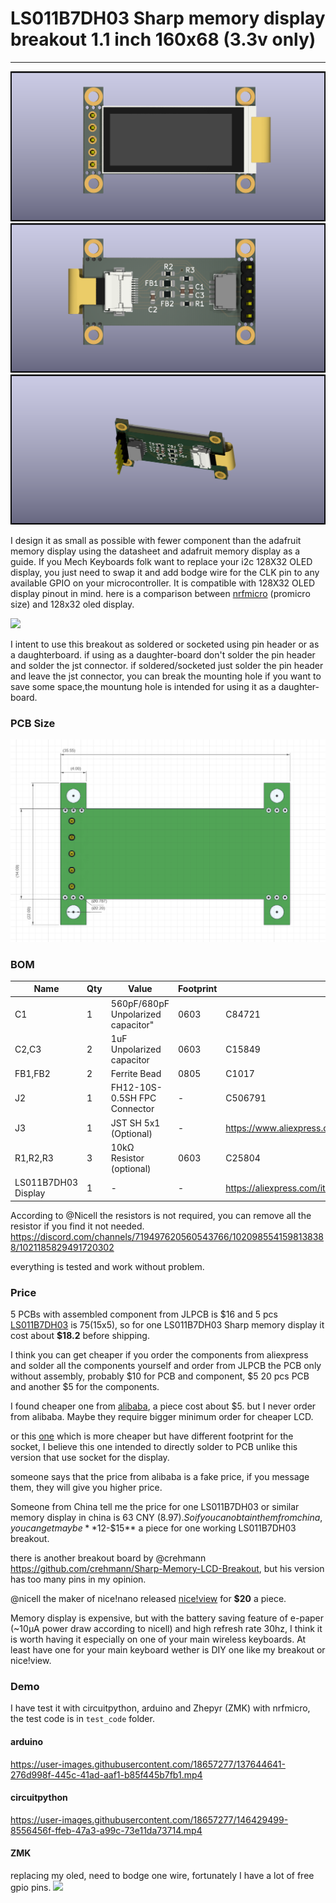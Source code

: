 # LS011B7DH03 Sharp memory display breakout 1.1 inch 160x68 (3.3v only)
---

![](img/sharp_memory_display-1.png)
![](img/sharp_memory_display-2.png)
![](img/sharp_memory_display-3.png)

I design it as small as possible with fewer component than the adafruit memory display using the datasheet and adafruit memory display as a guide. If you Mech Keyboards folk want to replace your i2c 128X32 OLED display, you just need to swap it and add bodge wire for the CLK pin to any available GPIO on your microcontroller. It is compatible with 128X32 OLED display pinout in mind.
here is a comparison between [nrfmicro](https://github.com/joric/nrfmicro) (promicro size) and 128x32 oled display.

![](https://cdn.discordapp.com/attachments/920911115414814751/921093724509962290/IMG_20210911_230619.jpg)

I intent to use this breakout as soldered or socketed using pin header or as a daughterboard. if using as a daughter-board don't solder the pin header and solder the jst connector. if soldered/socketed just solder the pin header and leave the jst connector, you can break the mounting hole if you want to save some space,the mountung hole is intended for using it as a daughter-board.

### PCB Size
![](img/size.png)
### BOM
| Name                | Qty | Value                              | Footprint | LCSC Part #                                           |
|---------------------|-----|------------------------------------|-----------|-------------------------------------------------------|
| C1                  | 1   | 560pF/680pF Unpolarized capacitor" | 0603      | C84721                                                |
| C2,C3               | 2   | 1uF Unpolarized capacitor          | 0603      | C15849                                                |
| FB1,FB2             | 2   | Ferrite Bead                       | 0805      | C1017                                                 |
| J2                  | 1   | FH12-10S-0.5SH FPC Connector       | -         | C506791                                               |
| J3                  | 1   | JST SH 5x1 (Optional)              | -         | https://www.aliexpress.com/item/1005003131441676.html |
| R1,R2,R3            | 3   | 10kΩ Resistor (optional)           | 0603      | C25804                                                |
| LS011B7DH03 Display | 1   |            -                       |  -        | https://aliexpress.com/item/1005001809102193.html     |

According to @Nicell the resistors is not required, you can remove all the resistor if you find it not needed. 
https://discord.com/channels/719497620560543766/1020985541598138388/1021185829491720302

everything is tested and work without problem.

### Price
5 PCBs with assembled component from JLPCB is $16 and 5 pcs [LS011B7DH03](https://www.aliexpress.com/item/1005001809102193.html) is $75 ($15x5), so for one LS011B7DH03 Sharp memory display it cost about **$18.2** before shipping.

I think you can get cheaper if you order the components from aliexpress and solder all the components yourself and order from JLPCB the PCB only without assembly, probably $10 for PCB and component, $5 20 pcs PCB and another $5 for the components.

I found cheaper one from  [alibaba](https://www.alibaba.com/product-detail/Sharp-LS011B7DH03-1-1-inch-mono_1600084470004.html?spm=a2700.galleryofferlist.normal_offer.d_image.5b7e535dIAtoXw), a piece cost about $5. but I never order from alibaba. Maybe they require bigger minimum order for cheaper LCD.

or this [one](https://www.alibaba.com/product-detail/HL-1-08-Inch-Square-Transflective_1600473084807.html?spm=a2700.galleryofferlist.normal_offer.d_image.5b7e535dIAtoXw) which is more cheaper but have different footprint for the socket, I believe this one intended to directly solder to PCB unlike this version that use socket for the display. 

someone says that the price from alibaba is a fake price, if you message them, they will give you higher price.

Someone from China tell me the price for one LS011B7DH03 or similar memory display in china is 63 CNY ($8.97). So if you can obtain them from china, you can get maybe **$12-$15** a piece for one working LS011B7DH03 breakout.

there is another breakout board by @crehmann https://github.com/crehmann/Sharp-Memory-LCD-Breakout, but his version has too many pins in my opinion. 

@nicell the maker of nice!nano released [nice!view](https://nicekeyboards.com/nice-view) for **$20** a piece.

Memory display is expensive, but with the battery saving feature of e-paper (~10μA power draw according to nicell) and high refresh rate 30hz, I think it is worth having it especially on one of your main wireless keyboards. At least have one for your main keyboard wether is DIY one like my breakout or nice!view.

<!-- ![](https://i.imgur.com/EkvLsx7.jpeg)
![](https://i.imgur.com/TXG6VWD.jpeg)
![](https://i.imgur.com/CXY70i6.jpeg) -->

### Demo

I have test it with circuitpython, arduino and Zhepyr (ZMK) with nrfmicro, the test code is in `test_code` folder.
#### arduino

https://user-images.githubusercontent.com/18657277/137644641-276d998f-445c-41ad-aaf1-b85f445b7fb1.mp4

#### circuitpython

https://user-images.githubusercontent.com/18657277/146429499-8556456f-ffeb-47a3-a99c-73e11da73714.mp4

#### ZMK
replacing my oled, need to bodge one wire, fortunately I have a lot of free gpio pins.
![](https://media.discordapp.net/attachments/785533287049330729/1020985541698785380/IMG_20220918_150543.jpg?width=915&height=686)